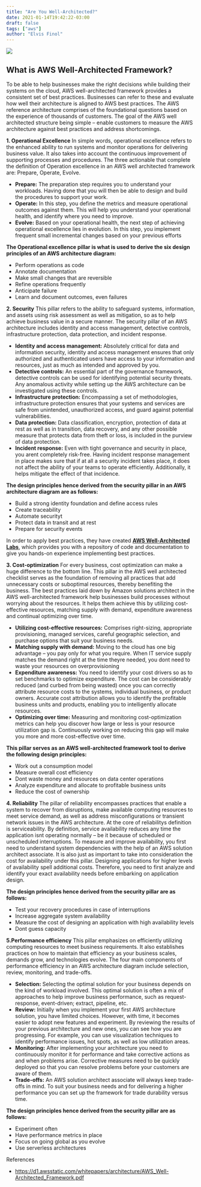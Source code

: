 ```yaml
---
title: "Are You Well-Architected?"
date: 2021-01-14T19:42:22-03:00
draft: false
tags: ["aws"]
author: "Elvis Finol"
---
```


![](https://paper-attachments.dropbox.com/s_BE523204EB7E00F49886081ED646E27E79DE3527872E031CEA88AA687A0908E4_1610662942090_image.png)

## What is AWS Well-Architected Framework?

To be able to help businesses make the right decisions while building their systems on the cloud, AWS well-architected framework provides a consistent set of best practices. Businesses can refer to these and evaluate how well their architecture is aligned to AWS best practices.
The AWS reference architecture comprises of the foundational questions based on the experience of thousands of customers. The goal of the AWS well architected structure being simple – enable customers to measure the AWS architecture against best practices and address shortcomings.

**1. Operational Excellence**
In simple words, operational excellence refers to the enhanced ability to run systems and monitor operations for delivering business value. It also takes into account the continuous improvement of supporting processes and procedures.
The three actionable that complete the definition of Operation excellence in an AWS well architected framework are: Prepare, Operate, Evolve.

- **Prepare:** The preparation step requires you to understand your workloads. Having done that you will then be able to design and build the procedures to support your work.
- **Operate:** In this step, you define the metrics and measure operational outcomes against them. This will help you understand your operational health, and identify where you need to improve.
- **Evolve:** Based on your operational health, the next step of achieving operational excellence lies in evolution. In this step, you implement frequent small incremental changes based on your previous efforts

**The Operational excellence pillar is what is used to derive the six design principles of an AWS architecture diagram:**

- Perform operations as code
- Annotate documentation
- Make small changes that are reversible
- Refine operations frequently
- Anticipate failure
- Learn and document outcomes, even failures

**2. Security**
This pillar refers to the ability to safeguard systems, information, and assets using risk assessment as well as mitigation, so as to help achieve business value in a secure manner. The security pillar of an AWS architecture includes identity and access management, detective controls, infrastructure protection, data protection, and incident response.

- **Identity and access management:** Absolutely critical for data and information security, identity and access management ensures that only authorized and authenticated users have access to your information and resources, just as much as intended and approved by you.
- **Detective controls:** An essential part of the governance framework, detective controls can be used for identifying potential security threats. Any anomalous activity while setting up the AWS architecture can be investigated using these controls.
- **Infrastructure protection:** Encompassing a set of methodologies, infrastructure protection ensures that your systems and services are safe from unintended, unauthorized access, and guard against potential vulnerabilities.
- **Data protection:** Data classification, encryption, protection of data at rest as well as in transition, data recovery, and any other possible measure that protects data from theft or loss, is included in the purview of data protection.
- **Incident response:** Even with tight governance and security in place, you arent completely risk-free. Having incident response management in place makes sure that if at all a security incident takes place, it does not affect the ability of your teams to operate efficiently. Additionally, it helps mitigate the effect of that incidence.

**The design principles hence derived from the security pillar in an AWS architecture diagram are as follows:**

- Build a strong identity foundation and define access rules
- Create traceability
- Automate securityt
- Protect data in transit and at rest
- Prepare for security events

In order to apply best practices, they have created [**AWS Well-Architected Labs**](https://wellarchitectedlabs.com/?ref=wellarchitected-wp), which provides you with a repository of code and documentation to give you hands-on experience implementing best practices.

**3. Cost-optimization**
For every business, cost optimization can make a huge difference to the bottom line. This pillar in the AWS well architected checklist serves as the foundation of removing all practices that add unnecessary costs or suboptimal resources, thereby benefiting the business.
The best practices laid down by Amazon solutions architect in the AWS well-architected framework help businesses build processes without worrying about the resources. It helps them achieve this by utilizing cost-effective resources, matching supply with demand, expenditure awareness and continual optimizing over time.

- **Utilizing cost-effective resources:** Comprises right-sizing, appropriate provisioning, managed services, careful geographic selection, and purchase options that suit your business needs.
- **Matching supply with demand:** Moving to the cloud has one big advantage – you pay only for what you require. When IT service supply matches the demand right at the time theyre needed, you dont need to waste your resources on overprovisioning
- **Expenditure awareness:** You need to identify your cost drivers so as to set benchmarks to optimize expenditure. The cost can be considerably reduced (and curbed from being wasted) once you can correctly attribute resource costs to the systems, individual business, or product owners. Accurate cost attribution allows you to identify the profitable business units and products, enabling you to intelligently allocate resources.
- **Optimizing over time:** Measuring and monitoring cost-optimization metrics can help you discover how large or less is your resource utilization gap is. Continuously working on reducing this gap will make you more and more cost-effective over time.

**This pillar serves as an AWS well-architected framework tool to derive the following design principles:**

- Work out a consumption model
- Measure overall cost efficiency
- Dont waste money and resources on data center operations
- Analyze expenditure and allocate to profitable business units
- Reduce the cost of ownership

**4. Reliability**
The pillar of reliability encompasses practices that enable a system to recover from disruptions, make available computing resources to meet service demand, as well as address misconfigurations or transient network issues in the AWS architecture.
At the core of reliabilitys definition is serviceability. By definition, service availability reduces any time the application isnt operating normally – be it because of scheduled or unscheduled interruptions. To measure and improve availability, you first need to understand system dependencies with the help of an AWS solution architect associate.
It is also just as important to take into consideration the cost for availability under this pillar. Designing applications for higher levels of availability spell additional costs. Therefore, you need to first analyze and identify your exact availability needs before embarking on application design. 

**The design principles hence derived from the security pillar are as follows:**

- Test your recovery procedures in case of interruptions
- Increase aggregate system availability
- Measure the cost of designing an application with high availability levels
- Dont guess capacity

**5.Performance efficiency**
This pillar emphasizes on efficiently utilizing computing resources to meet business requirements. It also establishes practices on how to maintain that efficiency as your business scales, demands grow, and technologies evolve.
The four main components of performance efficiency in an AWS architecture diagram include selection, review, monitoring, and trade-offs.

- **Selection:** Selecting the optimal solution for your business depends on the kind of workload involved. This optimal solution is often a mix of approaches to help improve business performance, such as request-response, event-driven; extract, pipeline, etc.
- **Review:** Initially when you implement your first AWS architecture solution, you have limited choices. However, with time, it becomes easier to adopt new features and experiment. By reviewing the results of your previous architecture and new ones, you can see how you are progressing. For example, you can use visualization techniques to identify performance issues, hot spots, as well as low utilization areas.
- **Monitoring:** After implementing your architecture you need to continuously monitor it for performance and take corrective actions as and when problems arise. Corrective measures need to be quickly deployed so that you can resolve problems before your customers are aware of them.
- **Trade-offs:** An AWS solution architect associate will always keep trade-offs in mind. To suit your business needs and for delivering a higher performance you can set up the framework for trade durability versus time.

**The design principles hence derived from the security pillar are as follows:**

- Experiment often
- Have performance metrics in place
- Focus on going global as you evolve
- Use serverless architectures

References
- https://d1.awsstatic.com/whitepapers/architecture/AWS_Well-Architected_Framework.pdf
